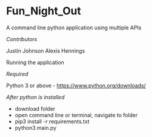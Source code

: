 # Fun_Night_Out

A command line python application using multiple APIs

*Contributors*

Justin Johnson
Alexis Hennings

Running the application

*Required*

Python 3 or above - https://www.python.org/downloads/

*After python is installed*

- download folder
- open command line or terminal, navigate to folder
- pip3 install -r requirements.txt
- python3 main.py
